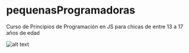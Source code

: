 # pequenasProgramadoras
Curso de Principios de Programación en JS para chicas de entre 13 a 17 años de edad

![alt text](https://github.com/techWomenCommunity/pequenasProgramadoras/blob/master/img/pequena-programadora.png "Pequeñas Programadoras")
